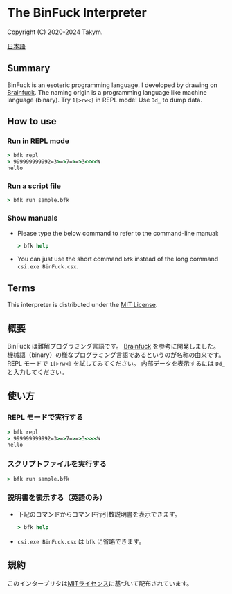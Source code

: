 # The BinFuck Interpreter
Copyright (C) 2020-2024 Takym.

[日本語](#概要)

## Summary
BinFuck is an esoteric programming language.
I developed by drawing on [Brainfuck](https://en.wikipedia.org/wiki/Brainfuck).
The naming origin is a programming language like machine language (binary).
Try `1[>rw<]` in REPL mode!
Use `Dd_` to dump data.

## How to use

### Run in REPL mode
```cmd
> bfk repl
> 999999999992=3>=>7=>=>3<<<<W
hello
```

### Run a script file
```cmd
> bfk run sample.bfk
```

### Show manuals
* Please type the below command to refer to the command-line manual:
	```cmd
	> bfk help
	```
* You can just use the short command `bfk` instead of the long command `csi.exe BinFuck.csx`.

## Terms
This interpreter is distributed under the [MIT License](LICENSE.md).


## 概要
BinFuck は難解プログラミング言語です。
[Brainfuck](https://ja.wikipedia.org/wiki/Brainfuck) を参考に開発しました。
機械語（binary）の様なプログラミング言語であるというのが名称の由来です。
REPL モードで `1[>rw<]` を試してみてください。
内部データを表示するには `Dd_` と入力してください。

## 使い方

### REPL モードで実行する
```cmd
> bfk repl
> 999999999992=3>=>7=>=>3<<<<W
hello
```

### スクリプトファイルを実行する
```cmd
> bfk run sample.bfk
```

### 説明書を表示する（英語のみ）
* 下記のコマンドからコマンド行引数説明書を表示できます。
	```cmd
	> bfk help
	```
* `csi.exe BinFuck.csx` は `bfk` に省略できます。

## 規約
このインタープリタは[MITライセンス](LICENSE.md)に基づいて配布されています。

